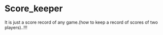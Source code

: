 # Score_keeper
It is just a score record of any game.(how to keep a record of scores of two players)..!!!
